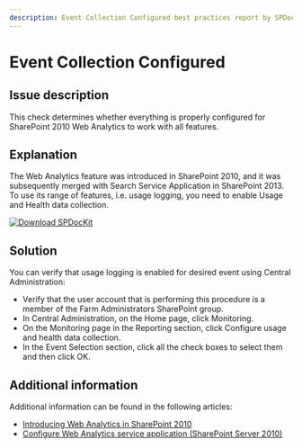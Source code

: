 ```yaml
---
description: Event Collection Configured best practices report by SPDocKit determines whether everything is properly configured for SharePoint 2010 Web Analytics to work with all features.
---
```


# Event Collection Configured

## Issue description

This check determines whether everything is properly configured for SharePoint 2010 Web Analytics to work with all features.

## Explanation

The Web Analytics feature was introduced in SharePoint 2010, and it was subsequently merged with Search Service Application in SharePoint 2013. To use its range of features, i.e. usage logging, you need to enable Usage and Health data collection.

[![Download SPDocKit](/img/spdockit-download.png)](http://bit.ly/2US0Zna)

## Solution

You can verify that usage logging is enabled for desired event using Central Administration:

* Verify that the user account that is performing this procedure is a member of the Farm Administrators SharePoint group.
* In Central Administration, on the Home page, click Monitoring.
* On the Monitoring page in the Reporting section, click Configure usage and health data collection.
* In the Event Selection section, click all the check boxes to select them and then click OK.

## Additional information

Additional information can be found in the following articles:

* [Introducing Web Analytics in SharePoint 2010](https://blogs.msdn.microsoft.com/ecm/2010/03/20/introducing-web-analytics-in-sharepoint-2010/)
* [Configure Web Analytics service application \(SharePoint Server 2010\)](https://technet.microsoft.com/en-us/library/gg266382%28v=office.14%29.aspx#section2)

